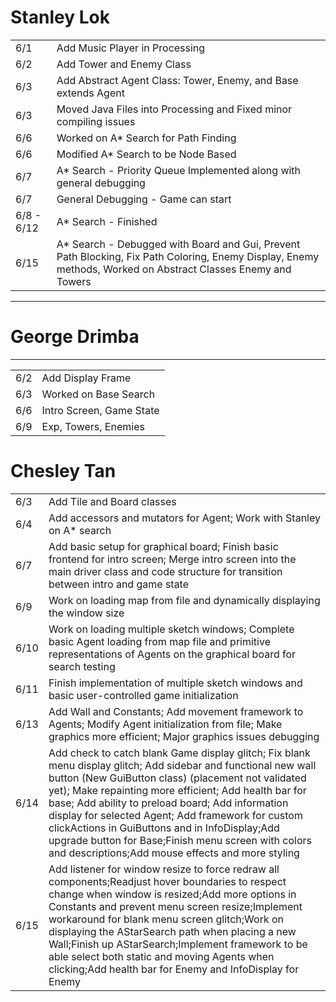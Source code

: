 <table>
<h1>Stanley Lok</h1>
<tr><td>6/1</td><td>Add Music Player in Processing</td></tr>
<tr><td>6/2</td><td>Add Tower and Enemy Class</td></tr>
<tr><td>6/3</td><td>Add Abstract Agent Class: Tower, Enemy, and Base extends Agent</td></tr>
<tr><td>6/3</td><td>Moved Java Files into Processing and Fixed minor compiling issues</td></tr>
<tr><td>6/6</td><td>Worked on A* Search for Path Finding</td></tr>
<tr><td>6/6</td><td>Modified A* Search to be Node Based</td></tr>
<tr><td>6/7</td><td>A* Search - Priority Queue Implemented along with general debugging</td></tr>
<tr><td>6/7</td><td>General Debugging - Game can start</td></tr>
<tr><td>6/8 - 6/12</td><td>A* Search - Finished </td></tr>
<tr><td>6/15</td><td>A* Search - Debugged with Board and Gui, Prevent Path Blocking, Fix Path Coloring, Enemy Display, Enemy methods, Worked on Abstract Classes Enemy and Towers</td></tr>
</table>
<hr>
<table>
<h1>George Drimba</h1>
<tr><td>6/2</td><td>Add Display Frame</td></tr>
<tr><td>6/3</td><td>Worked on Base Search</td></tr>
<tr><td>6/6</td><td>Intro Screen, Game State </td></tr>
<tr><td>6/9</td><td>Exp, Towers, Enemies</td></tr>
<hr>
<table>
<h1>Chesley Tan</h1>
<tr><td>6/3</td><td>Add Tile and Board classes</td></tr>
<tr><td>6/4</td><td>Add accessors and mutators for Agent; Work with Stanley on A* search</td></tr>
<tr><td>6/7</td><td>Add basic setup for graphical board; Finish basic frontend for intro screen; Merge intro screen into the main driver class and code structure for transition between intro and game state</td></tr>
<tr><td>6/9</td><td>Work on loading map from file and dynamically displaying the window size</td></tr>
<tr><td>6/10</td><td>Work on loading multiple sketch windows; Complete basic Agent loading from map file and primitive representations of Agents on the graphical board for search testing</td></tr>
<tr><td>6/11</td><td>Finish implementation of multiple sketch windows and basic user-controlled game initialization</td></tr>
<tr><td>6/13</td><td>Add Wall and Constants; Add movement framework to Agents; Modify Agent initialization from file; Make graphics more efficient; Major graphics issues debugging</td></tr>
<tr><td>6/14</td><td>Add check to catch blank Game display glitch; Fix blank menu display glitch; Add sidebar and functional new wall button (New GuiButton class) (placement not validated yet); Make repainting more efficient; Add health bar for base;  Add ability to preload board; Add information display for selected Agent; Add framework for custom clickActions in GuiButtons and in InfoDisplay;Add upgrade button for Base;Finish menu screen with colors and descriptions;Add mouse effects and more styling</td></tr>
<tr><td>6/15</td><td>Add listener for window resize to force redraw all components;Readjust hover boundaries to respect change when window is resized;Add more options in Constants and prevent menu screen resize;Implement workaround for blank menu screen glitch;Work on displaying the AStarSearch path when placing a new Wall;Finish up AStarSearch;Implement framework to be able select both static and moving Agents when clicking;Add health bar for Enemy and InfoDisplay for Enemy</td></tr>
</table>
